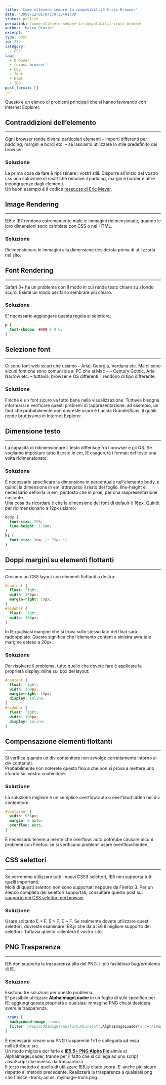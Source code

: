```yaml
---
title: 'Come ottenere sempre la compatibilità Cross Browser'
date: '2008-12-01T07:30:38+01:00'
status: publish
permalink: /come-ottenere-sempre-la-compatibilit-cross-browser
author: 'Maico Orazio'
excerpt: ''
type: post
id: 232
category:
  - CSS
tag:
  - browser
  - 'cross browser'
  - CSS
  - font
  - html
  - IE6
post_format: []
---
```


Questo è un elenco di problemi principali che si hanno lavorando con Internet Explorer.

## Contraddizioni dell’elemento

---

Ogni browser rende diversi particolari elementi – importi differenti per padding, margini e bordi etc. – se lasciamo utilizzare lo stile predefinito dei browser.

### Soluzione

La prima cosa da fare è ripristinare i vostri stili. Disporre all’inizio del vostro css una soluzione di _reset_ che rimuove il padding, margin e border e altre incongruenze dagli elementi.  
Un buon esempio è il codice [reset.css di Eric Meyer](http://meyerweb.com/eric/thoughts/2008/01/15/resetting-again/ 'Stile reset.css di Eric Meyer').

## Image Rendering

---

IE6 e IE7 rendono estremamente male le immagini ridimensionate, quando le loro dimensioni sono cambiate con CSS o nel HTML.

### Soluzione

Ridimensionare le immagini alla dimensione desiderata prima di utilizzarla nel sito.

## Font Rendering

---

Safari 3+ ha un problema con il modo in cui rende testo chiaro su sfondo scuro. Esiste un modo per farlo sembrare più chiaro.

### Soluzione

E’ necessario aggiungere questa regola al selettore:

```css
p {
  text-shadow: #000 0 0 0;
}
```

## Selezione font

---

Ci sono font web sicuri che usiamo – Arial, Georgia, Verdana etc. Ma ci sono alcuni font che sono comuni sia al PC che al Mac – – Century Gothic, Arial Narrow etc. – tuttavia, browser e OS differenti li rendono di tipo differente.

### Soluzione

Finché è un font sicuro va tutto bene nella visualizzazione. Tuttavia bisogna informarsi e verificare questi problemi di rappresentazione: ad esempio, un font che probabilmente non dovreste usare è Lucida Grande/Sans, il quale rende bruttissimo in Internet Explorer.

## Dimensione testo

---

La capacità di ridimensionare il testo differisce fra i browser e gli OS. Se vogliamo impostare tutto il testo in em, IE esagererà i formati del testo una volta ridimensionato.

### Soluzione

È necessario specificare la dimensione in percentuale nell’elemento body, e quindi la dimensione in em, attraverso il resto del foglio. line-height è necessario definirla in em, piuttosto che in pixel, per una rappresentazione costante.  
Una cosa da ricordare è che la dimensione del font di default è 16px. Quindi, per ridimensionarlo a 12px usiamo:

```css
body {
  font-size: 75%;
  line-height: 1.5em;
}
h1 {
  font-size: 3em; /* 36px */
}
```

## Doppi margini su elementi flottanti

---

Creiamo un CSS layout con elementi flottanti a destra:

```css
#content {
  float: right;
  width: 300px;
  margin-right: 10px;
}
#sidebar {
  float: right;
  width: 100px;
}
```

In IE qualsiasi margine che si trova sullo stesso lato del float sarà raddoppiato. Questo significa che l’elemento content a sinistra avrà tale margine esteso a 20px.

### Soluzione

Per risolvere il problema, tutto quello che dovete fare è applicare la proprietà display:inline sui box del layout:

```css
#content {
  float: right;
  width: 300px;
  margin-right: 10px;
  display: inline;
}
#sidebar {
  float: right;
  width: 100px;
  display: inline;
}
```

## Compensazione elementi flottanti

---

Si verifica quando un div contenitore non avvolge correttamente intorno ai div contenuti.  
Probabilmente non noterete questo fino a che non si prova a mettere uno sfondo sul vostro contenitore.

### Soluzione

La soluzione migliore è un semplice overflow:auto o overflow:hidden nel div contenitore:

```css
#container {
  width: 966px;
  margin: 0 auto;
  overflow: auto;
}
```

È necessario tenere a mente che overflow: auto potrebbe causare alcuni problemi con Firefox: se si verificano problemi usare overlflow:hidden.

## CSS selettori

---

Se vorremmo utilizzare tutti i nuovi CSS3 selettori, IE6 non supporta tutti quelli importanti.  
Molti di questi selettori non sono supportati neppure da Firefox 3. Per un elenco completo dei selettori supportati, consultare questo post sul [supporto dei CSS selettori nei browser](https://caniuse.com/?search=selectors 'Browser CSS Selector Support').

### Soluzione

Usare soltanto E + F, E &gt; F, E ~ F. Se realmente dovete utilizzare questi selettori, dovreste esaminare IE8.js che dà a IE6 il migliore supporto dei selettori. Tuttavia questo rallenterà il vostro sito.

## PNG Trasparenza

---

IE6 non supporta la trasparenza alfa del PNG. Il più fastidioso bug/problema di IE.

### Soluzione

Esistono tre soluzioni per questo problema.  
E’ possibile utilizzare **AlphaImageLoader** in un foglio di stile specifico per IE: aggiungi queste proprietà a qualsiasi immagine PNG che si desidera avere la trasparenza.

```css
.trans {
  background-image: none;
  filter: progid:DXImageTransform.Microsoft.AlphaImageLoader(src='/images/transparent.png', sizingMethod='image/scale/crop');
}
```

È necessario creare una PNG trasparente 1×1 e collegarla ad essa nell’attributo src.  
Un modo migliore per farlo è [**IE5.5+ PNG Alpha Fix**](http://www.twinhelix.com/css/iepngfix/ 'IE PNG Fix v1.0 / 2.0 Alpha 3') simile al AlphaImageLoader, tranne per il fatto che si collega ad uno script JavaScript che innesca la trasparenza.  
Il terzo metodo è quello di utilizzare IE8.js citato sopra. E’ anche più sicuro rispetto al metodo precedente. Realizzerà la trasparenza a qualsiasi png che finisce -trans; ad es. myimage-trans.png.
